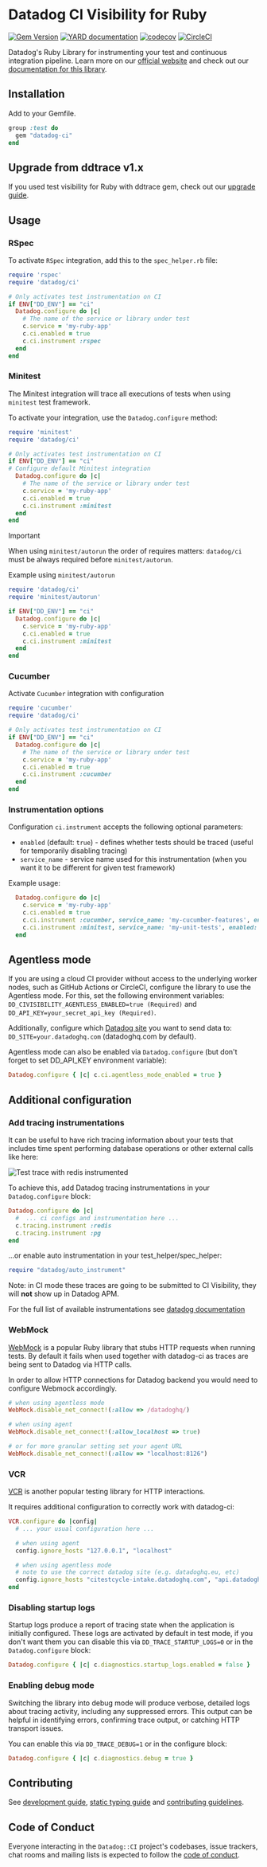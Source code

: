 # Datadog CI Visibility for Ruby

[![Gem Version](https://badge.fury.io/rb/datadog-ci.svg)](https://badge.fury.io/rb/datadog-ci)
[![YARD documentation](https://img.shields.io/badge/YARD-documentation-blue)](https://datadoghq.dev/datadog-ci-rb/)
[![codecov](https://codecov.io/gh/DataDog/datadog-ci-rb/branch/main/graph/badge.svg)](https://app.codecov.io/gh/DataDog/datadog-ci-rb/branch/main)
[![CircleCI](https://dl.circleci.com/status-badge/img/gh/DataDog/datadog-ci-rb/tree/main.svg?style=svg)](https://dl.circleci.com/status-badge/redirect/gh/DataDog/datadog-ci-rb/tree/main)

Datadog's Ruby Library for instrumenting your test and continuous integration pipeline.
Learn more on our [official website](https://docs.datadoghq.com/tests/) and check out our [documentation for this library](https://docs.datadoghq.com/tests/setup/ruby/?tab=cloudciprovideragentless).

## Installation

Add to your Gemfile.

```ruby
group :test do
  gem "datadog-ci"
end
```

## Upgrade from ddtrace v1.x

If you used test visibility for Ruby with ddtrace gem, check out our [upgrade guide](/docs/UpgradeGuide.md).

## Usage

### RSpec

To activate `RSpec` integration, add this to the `spec_helper.rb` file:

```ruby
require 'rspec'
require 'datadog/ci'

# Only activates test instrumentation on CI
if ENV["DD_ENV"] == "ci"
  Datadog.configure do |c|
    # The name of the service or library under test
    c.service = 'my-ruby-app'
    c.ci.enabled = true
    c.ci.instrument :rspec
  end
end
```

### Minitest

The Minitest integration will trace all executions of tests when using `minitest` test framework.

To activate your integration, use the `Datadog.configure` method:

```ruby
require 'minitest'
require 'datadog/ci'

# Only activates test instrumentation on CI
if ENV["DD_ENV"] == "ci"
# Configure default Minitest integration
  Datadog.configure do |c|
    # The name of the service or library under test
    c.service = 'my-ruby-app'
    c.ci.enabled = true
    c.ci.instrument :minitest
  end
end
```

> [!IMPORTANT]
> When using `minitest/autorun` the order of requires matters: `datadog/ci` must be
> always required before `minitest/autorun`.

Example using `minitest/autorun`

```ruby
require 'datadog/ci'
require 'minitest/autorun'

if ENV["DD_ENV"] == "ci"
  Datadog.configure do |c|
    c.service = 'my-ruby-app'
    c.ci.enabled = true
    c.ci.instrument :minitest
  end
end
```

### Cucumber

Activate `Cucumber` integration with configuration

```ruby
require 'cucumber'
require 'datadog/ci'

# Only activates test instrumentation on CI
if ENV["DD_ENV"] == "ci"
  Datadog.configure do |c|
    # The name of the service or library under test
    c.service = 'my-ruby-app'
    c.ci.enabled = true
    c.ci.instrument :cucumber
  end
end
```

### Instrumentation options

Configuration `ci.instrument` accepts the following optional parameters:

- `enabled` (default: `true`) - defines whether tests should be traced (useful for temporarily disabling tracing)
- `service_name` - service name used for this instrumentation (when you want it to be different for given test framework)

Example usage:

```ruby
  Datadog.configure do |c|
    c.service = 'my-ruby-app'
    c.ci.enabled = true
    c.ci.instrument :cucumber, service_name: 'my-cucumber-features', enabled: true
    c.ci.instrument :minitest, service_name: 'my-unit-tests', enabled: false
  end
```

## Agentless mode

If you are using a cloud CI provider without access to the underlying worker nodes, such as GitHub Actions or CircleCI, configure the library to use the Agentless mode. For this, set the following environment variables:
`DD_CIVISIBILITY_AGENTLESS_ENABLED=true (Required)` and `DD_API_KEY=your_secret_api_key (Required)`.

Additionally, configure which [Datadog site](https://docs.datadoghq.com/getting_started/site/) you want to send data to:
`DD_SITE=your.datadoghq.com` (datadoghq.com by default).

Agentless mode can also be enabled via `Datadog.configure` (but don't forget to set DD_API_KEY environment variable):

```ruby
Datadog.configure { |c| c.ci.agentless_mode_enabled = true }
```

## Additional configuration

### Add tracing instrumentations

It can be useful to have rich tracing information about your tests that includes time spent performing database operations
or other external calls like here:

![Test trace with redis instrumented](./docs/screenshots/test-trace-with-redis.png)

To achieve this, add Datadog tracing instrumentations in your `Datadog.configure` block:

```ruby
Datadog.configure do |c|
  #  ... ci configs and instrumentation here ...
  c.tracing.instrument :redis
  c.tracing.instrument :pg
end
```

...or enable auto instrumentation in your test_helper/spec_helper:

```ruby
require "datadog/auto_instrument"
```

Note: in CI mode these traces are going to be submitted to CI Visibility,
they will **not** show up in Datadog APM.

For the full list of available instrumentations see [datadog documentation](https://github.com/DataDog/dd-trace-rb/blob/master/docs/GettingStarted.md)

### WebMock

[WebMock](https://github.com/bblimke/webmock)
is a popular Ruby library that stubs HTTP requests when running tests.
By default it fails when used together with datadog-ci as traces are being sent
to Datadog via HTTP calls.

In order to allow HTTP connections for Datadog backend you would need to configure
Webmock accordingly.

```ruby
# when using agentless mode
WebMock.disable_net_connect!(:allow => /datadoghq/)

# when using agent
WebMock.disable_net_connect!(:allow_localhost => true)

# or for more granular setting set your agent URL
WebMock.disable_net_connect!(:allow => "localhost:8126")
```

### VCR

[VCR](https://github.com/vcr/vcr) is another popular testing library for HTTP interactions.

It requires additional configuration to correctly work with datadog-ci:

```ruby
VCR.configure do |config|
  # ... your usual configuration here ...

  # when using agent
  config.ignore_hosts "127.0.0.1", "localhost"

  # when using agentless mode
  # note to use the correct datadog site (e.g. datadoghq.eu, etc)
  config.ignore_hosts "citestcycle-intake.datadoghq.com", "api.datadoghq.com", "citestcov-intake.datadoghq.com"
end
```

### Disabling startup logs

Startup logs produce a report of tracing state when the application is initially configured.
These logs are activated by default in test mode, if you don't want them you can disable this
via `DD_TRACE_STARTUP_LOGS=0` or in the `Datadog.configure` block:

```ruby
Datadog.configure { |c| c.diagnostics.startup_logs.enabled = false }
```

### Enabling debug mode

Switching the library into debug mode will produce verbose, detailed logs about tracing activity, including any suppressed errors. This output can be helpful in identifying errors, confirming trace output, or catching HTTP transport issues.

You can enable this via `DD_TRACE_DEBUG=1` or in the configure block:

```ruby
Datadog.configure { |c| c.diagnostics.debug = true }
```

## Contributing

See [development guide](/docs/DevelopmentGuide.md), [static typing guide](docs/StaticTypingGuide.md) and [contributing guidelines](/CONTRIBUTING.md).

## Code of Conduct

Everyone interacting in the `Datadog::CI` project's codebases, issue trackers, chat rooms and mailing lists is expected to follow the [code of conduct](/CODE_OF_CONDUCT.md).
